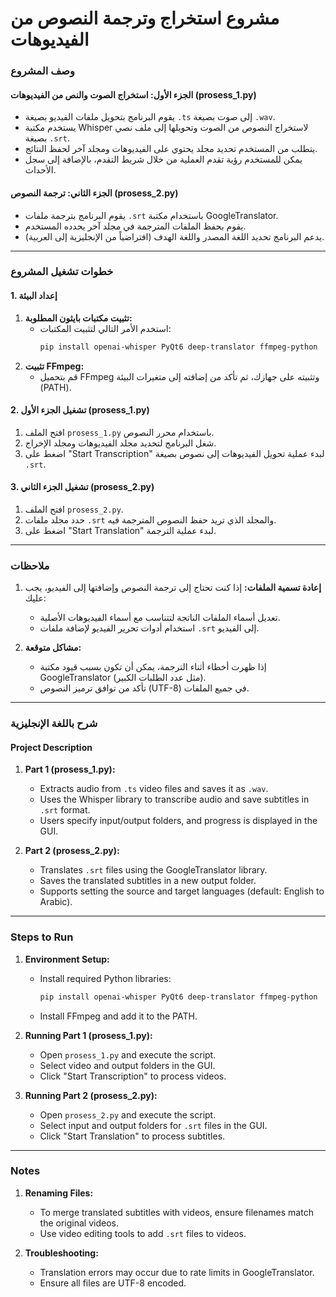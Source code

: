 # مشروع استخراج وترجمة النصوص من الفيديوهات

### وصف المشروع

#### الجزء الأول: استخراج الصوت والنص من الفيديوهات (prosess_1.py)
- يقوم البرنامج بتحويل ملفات الفيديو بصيغة `.ts` إلى صوت بصيغة `.wav`.
- يستخدم مكتبة Whisper لاستخراج النصوص من الصوت وتحويلها إلى ملف نصي بصيغة `.srt`.
- يتطلب من المستخدم تحديد مجلد يحتوي على الفيديوهات ومجلد آخر لحفظ النتائج.
- يمكن للمستخدم رؤية تقدم العملية من خلال شريط التقدم، بالإضافة إلى سجل الأحداث.

#### الجزء الثاني: ترجمة النصوص (prosess_2.py)
- يقوم البرنامج بترجمة ملفات `.srt` باستخدام مكتبة GoogleTranslator.
- يقوم بحفظ الملفات المترجمة في مجلد آخر يحدده المستخدم.
- يدعم البرنامج تحديد اللغة المصدر واللغة الهدف (افتراضياً من الإنجليزية إلى العربية).

---

### خطوات تشغيل المشروع

#### 1. إعداد البيئة
1. **تثبيت مكتبات بايثون المطلوبة:**
   - استخدم الأمر التالي لتثبيت المكتبات:
     ```bash
     pip install openai-whisper PyQt6 deep-translator ffmpeg-python
     ```
2. **تثبيت FFmpeg:**
   - قم بتحميل FFmpeg وتثبيته على جهازك، ثم تأكد من إضافته إلى متغيرات البيئة (PATH).

#### 2. تشغيل الجزء الأول (prosess_1.py)
1. افتح الملف `prosess_1.py` باستخدام محرر النصوص.
2. شغل البرنامج لتحديد مجلد الفيديوهات ومجلد الإخراج.
3. اضغط على "Start Transcription" لبدء عملية تحويل الفيديوهات إلى نصوص بصيغة `.srt`.

#### 3. تشغيل الجزء الثاني (prosess_2.py)
1. افتح الملف `prosess_2.py`.
2. حدد مجلد ملفات `.srt` والمجلد الذي تريد حفظ النصوص المترجمة فيه.
3. اضغط على "Start Translation" لبدء عملية الترجمة.

---

### ملاحظات
1. **إعادة تسمية الملفات:** إذا كنت تحتاج إلى ترجمة النصوص وإضافتها إلى الفيديو، يجب عليك:
   - تعديل أسماء الملفات الناتجة لتتناسب مع أسماء الفيديوهات الأصلية.
   - استخدام أدوات تحرير الفيديو لإضافة ملفات `.srt` إلى الفيديو.

2. **مشاكل متوقعة:**
   - إذا ظهرت أخطاء أثناء الترجمة، يمكن أن تكون بسبب قيود مكتبة GoogleTranslator (مثل عدد الطلبات الكبير).
   - تأكد من توافق ترميز النصوص (UTF-8) في جميع الملفات.

---

### شرح باللغة الإنجليزية

#### Project Description
1. **Part 1 (prosess_1.py):**
   - Extracts audio from `.ts` video files and saves it as `.wav`.
   - Uses the Whisper library to transcribe audio and save subtitles in `.srt` format.
   - Users specify input/output folders, and progress is displayed in the GUI.

2. **Part 2 (prosess_2.py):**
   - Translates `.srt` files using the GoogleTranslator library.
   - Saves the translated subtitles in a new output folder.
   - Supports setting the source and target languages (default: English to Arabic).

---

### Steps to Run

1. **Environment Setup:**
   - Install required Python libraries:
     ```bash
     pip install openai-whisper PyQt6 deep-translator ffmpeg-python
     ```
   - Install FFmpeg and add it to the PATH.

2. **Running Part 1 (prosess_1.py):**
   - Open `prosess_1.py` and execute the script.
   - Select video and output folders in the GUI.
   - Click "Start Transcription" to process videos.

3. **Running Part 2 (prosess_2.py):**
   - Open `prosess_2.py` and execute the script.
   - Select input and output folders for `.srt` files in the GUI.
   - Click "Start Translation" to process subtitles.

---

### Notes
1. **Renaming Files:**
   - To merge translated subtitles with videos, ensure filenames match the original videos.
   - Use video editing tools to add `.srt` files to videos.

2. **Troubleshooting:**
   - Translation errors may occur due to rate limits in GoogleTranslator.
   - Ensure all files are UTF-8 encoded.

